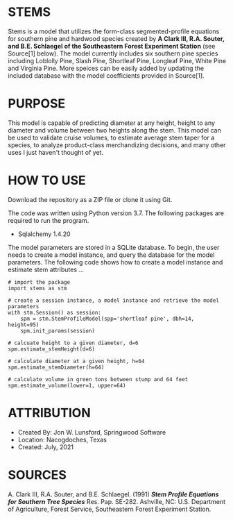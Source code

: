 # STEMS
Stems is a model that utilizes the form-class segmented-profile equations for southern
pine and hardwood species created by **A Clark III, R.A. Souter, and B.E. Schlaegel of
the Southeastern Forest Experiment Station** (see Source[1] below).  The model currently includes six
southern pine species including Loblolly Pine, Slash Pine, Shortleaf Pine, Longleaf Pine,
White Pine and Virginia Pine. More speices can be easily added by updating the included database
with the model coefficients provided in Source[1].

# PURPOSE
This model is capable of predicting diameter at any height, height to any diameter and volume
between two heights along the stem.  This model can be used to validate cruise volumes, to estimate average stem taper for a species, to analyze product-class merchandizing decisions, and many other uses I just haven't thought of yet.

# HOW TO USE
Download the repository as a ZIP file or clone it using Git.

The code was written using Python version 3.7.  The following packages are required to run the program.
* Sqlalchemy 1.4.20

The model parameters are stored in a SQLite database.  To begin, the user needs to create a model instance, and query the database for the model parameters.  The following code shows how to create a model instance and estimate stem attributes ...

```
# import the package
import stems as stm

# create a session instance, a model instance and retrieve the model parameters
with stm.Session() as session:
    spm = stm.StemProfileModel(spp='shortleaf pine', dbh=14, height=95)
    spm.init_params(session)

# calcuate height to a given diameter, d=6
spm.estimate_stemHeight(d=6)

# calculate diameter at a given height, h=64
spm.estimate_stemDiameter(h=64)

# calculate volume in green tons between stump and 64 feet
spm.estimate_volume(lower=1, upper=64)
```

# ATTRIBUTION
* Created By: Jon W. Lunsford, Springwood Software
* Location: Nacogdoches, Texas
* Created: July, 2021

# SOURCES
A. Clark III, R.A. Souter, and B.E. Schlaegel. (1991) ***Stem Profile Equations for Southern Tree Species*** Res. Pap. SE-282.  Ashville, NC: U.S. Department of Agriculture, Forest Service, Southeastern Forest Experiment Station.

